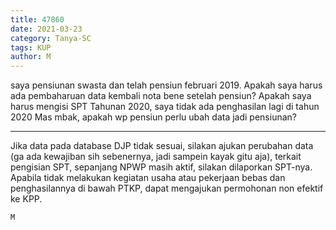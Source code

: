 ```yaml
---
title: 47860
date: 2021-03-23
category: Tanya-SC
tags: KUP
author: M
---
```


saya pensiunan swasta dan telah pensiun februari 2019. Apakah saya harus ada pembaharuan data kembali nota bene setelah pensiun? Apakah saya harus mengisi SPT Tahunan 2020, saya tidak ada penghasilan lagi di tahun 2020 Mas mbak, apakah wp pensiun perlu ubah data jadi pensiunan?

---

Jika data pada database DJP tidak sesuai, silakan ajukan perubahan data (ga ada kewajiban sih sebenernya, jadi sampein kayak gitu aja), terkait pengisian SPT, sepanjang NPWP masih aktif, silakan dilaporkan SPT-nya. Apabila tidak melakukan kegiatan usaha atau pekerjaan bebas dan penghasilannya di bawah PTKP, dapat mengajukan permohonan non efektif ke KPP.

`M`
